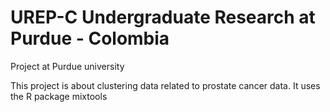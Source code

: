 # UREP-C Undergraduate Research at Purdue - Colombia
Project at Purdue university

This project is about clustering data related to prostate cancer data. It uses the R package mixtools
